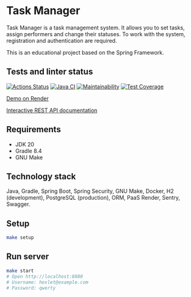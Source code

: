 # Task Manager
Task Manager is a task management system. It allows you to set tasks, assign performers and change their statuses. To work with the system, registration and authentication are required.

This is an educational project based on the Spring Framework.

## Tests and linter status

[![Actions Status](https://github.com/dariakoval/java-project-99/actions/workflows/hexlet-check.yml/badge.svg)](https://github.com/dariakoval/java-project-99/actions)
[![Java CI](https://github.com/dariakoval/java-project-99/actions/workflows/generate.yml/badge.svg)](https://github.com/dariakoval/java-project-99/actions/workflows/generate.yml)
[![Maintainability](https://api.codeclimate.com/v1/badges/321e54143db5cce76bd9/maintainability)](https://codeclimate.com/github/dariakoval/java-project-99/maintainability)
[![Test Coverage](https://api.codeclimate.com/v1/badges/321e54143db5cce76bd9/test_coverage)](https://codeclimate.com/github/dariakoval/java-project-99/test_coverage)

[Demo on Render](https://task-manager-0bps.onrender.com/)

[Interactive REST API documentation](https://task-manager-0bps.onrender.com/swagger-ui/index.html)

## Requirements

* JDK 20
* Gradle 8.4
* GNU Make

## Technology stack
Java, Gradle, Spring Boot, Spring Security, GNU Make, Docker, H2 (development), PostgreSQL (production), ORM, PaaS Render, Sentry, Swagger.

## Setup

```bash
make setup
```

## Run server

```bash
make start
# Open http://localhost:8080
# Username: hexlet@example.com
# Password: qwerty
```
